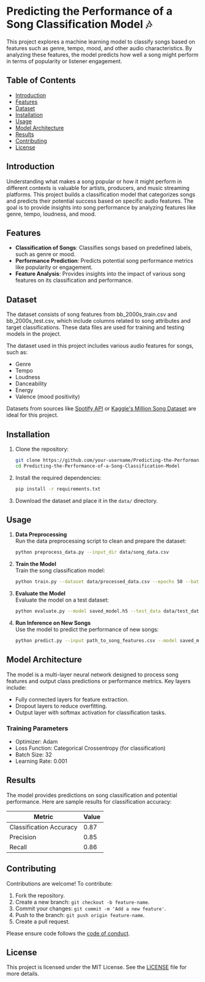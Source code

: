 # Predicting the Performance of a Song Classification Model 🎶

This project explores a machine learning model to classify songs based on features such as genre, tempo, mood, and other audio characteristics. By analyzing these features, the model predicts how well a song might perform in terms of popularity or listener engagement.


## Table of Contents

- [Introduction](#introduction)
- [Features](#features)
- [Dataset](#dataset)
- [Installation](#installation)
- [Usage](#usage)
- [Model Architecture](#model-architecture)
- [Results](#results)
- [Contributing](#contributing)
- [License](#license)

## Introduction

Understanding what makes a song popular or how it might perform in different contexts is valuable for artists, producers, and music streaming platforms. This project builds a classification model that categorizes songs and predicts their potential success based on specific audio features. The goal is to provide insights into song performance by analyzing features like genre, tempo, loudness, and mood.

## Features

- **Classification of Songs**: Classifies songs based on predefined labels, such as genre or mood.
- **Performance Prediction**: Predicts potential song performance metrics like popularity or engagement.
- **Feature Analysis**: Provides insights into the impact of various song features on its classification and performance.

## Dataset

The dataset consists of song features from bb_2000s_train.csv and bb_2000s_test.csv, which include columns related to song attributes and target classifications. These data files are used for training and testing models in the project.

The dataset used in this project includes various audio features for songs, such as:

- Genre
- Tempo
- Loudness
- Danceability
- Energy
- Valence (mood positivity)

Datasets from sources like [Spotify API](https://developer.spotify.com/documentation/web-api/) or [Kaggle's Million Song Dataset](https://www.kaggle.com/datasets/zusmani/spotify-dataset-19212020-160k-tracks) are ideal for this project. 

## Installation

1. Clone the repository:
   ```bash
   git clone https://github.com/your-username/Predicting-the-Performance-of-a-Song-Classification-Model.git
   cd Predicting-the-Performance-of-a-Song-Classification-Model
   ```

2. Install the required dependencies:
   ```bash
   pip install -r requirements.txt
   ```

3. Download the dataset and place it in the `data/` directory.

## Usage

1. **Data Preprocessing**  
   Run the data preprocessing script to clean and prepare the dataset:
   ```bash
   python preprocess_data.py --input_dir data/song_data.csv
   ```

2. **Train the Model**  
   Train the song classification model:
   ```bash
   python train.py --dataset data/processed_data.csv --epochs 50 --batch_size 32
   ```

3. **Evaluate the Model**  
   Evaluate the model on a test dataset:
   ```bash
   python evaluate.py --model saved_model.h5 --test_data data/test_data.csv
   ```

4. **Run Inference on New Songs**  
   Use the model to predict the performance of new songs:
   ```bash
   python predict.py --input path_to_song_features.csv --model saved_model.h5
   ```

## Model Architecture

The model is a multi-layer neural network designed to process song features and output class predictions or performance metrics. Key layers include:

- Fully connected layers for feature extraction.
- Dropout layers to reduce overfitting.
- Output layer with softmax activation for classification tasks.

### Training Parameters

- Optimizer: Adam
- Loss Function: Categorical Crossentropy (for classification)
- Batch Size: 32
- Learning Rate: 0.001

## Results

The model provides predictions on song classification and potential performance. Here are sample results for classification accuracy:

| Metric          | Value      |
|-----------------|------------|
| Classification Accuracy | 0.87      |
| Precision       | 0.85       |
| Recall          | 0.86       |

## Contributing

Contributions are welcome! To contribute:

1. Fork the repository.
2. Create a new branch: `git checkout -b feature-name`.
3. Commit your changes: `git commit -m 'Add a new feature'`.
4. Push to the branch: `git push origin feature-name`.
5. Create a pull request.

Please ensure code follows the [code of conduct](CODE_OF_CONDUCT.md).

## License

This project is licensed under the MIT License. See the [LICENSE](LICENSE) file for more details.

